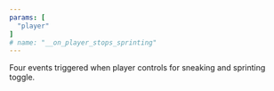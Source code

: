 ```yaml
---
params: [
  "player"
]
# name: "__on_player_stops_sprinting"
---
```

Four events triggered when player controls for sneaking and sprinting toggle.
